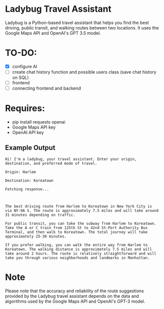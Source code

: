 # Ladybug Travel Assistant

Ladybug is a Python-based travel assistant that helps you find the best driving, public transit, and walking routes between two locations. It uses the Google Maps API and OpenAI's GPT 3.5 model.

# TO-DO:
- [x] configure AI
- [ ] create chat history function and possible users class (save chat history on SQL)
- [ ] frontend
- [ ] connecting frontend and backend

# Requires: 
- pip install requests openai
- Google Maps API key
- OpenAI API key

## Example Output

```plaintext
Hi! I'm a ladybug, your travel assistant. Enter your origin, destination, and preferred mode of travel.

Origin: Harlem

Destination: Koreatown

Fetching response...



The best driving route from Harlem to Koreatown in New York City is via NY-9A S. The route is approximately 7.5 miles and will take around 31 minutes depending on traffic.

For public transit, you can take the subway from Harlem to Koreatown. Take the A or C train from 125th St to 42nd St-Port Authority Bus Terminal, and then walk to Koreatown. The total journey will take approximately 25-30 minutes.

If you prefer walking, you can walk the entire way from Harlem to Koreatown. The walking distance is approximately 7.5 miles and will take around 2 hours. The route is relatively straightforward and will take you through various neighborhoods and landmarks in Manhattan.
```
# Note

Please note that the accuracy and reliability of the route suggestions provided by the Ladybug travel assistant depends on the data and algorithms used by the Google Maps API and OpenAI's GPT-3 model.
